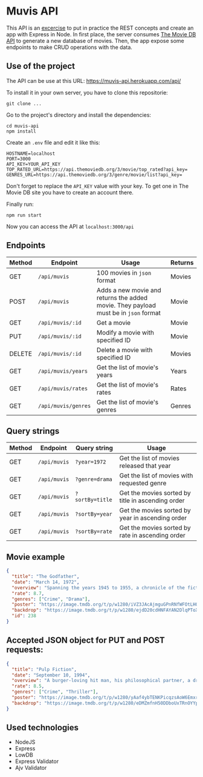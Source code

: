 # Muvis API

This API is an [excercise](https://github.com/undefinedschool/project-5-muvis-api) to put in practice the REST concepts and create an app with Express in Node. In first place, the server consumes [The Movie DB API](https://www.themoviedb.org/documentation/api) to generate a new database of movies. Then, the app expose some endpoints to make CRUD operations with the data.

## Use of the project

The API can be use at this URL: https://muvis-api.herokuapp.com/api/

To install it in your own server, you have to clone this repositorie:

`git clone ...`

Go to the project's directory and install the dependencies:

```
cd muvis-api
npm install
```

Create an `.env` file and edit it like this:

```
HOSTNAME=localhost
PORT=3000
API_KEY=YOUR_API_KEY
TOP_RATED_URL=https://api.themoviedb.org/3/movie/top_rated?api_key=
GENRES_URL=https://api.themoviedb.org/3/genre/movie/list?api_key=
```

Don't forget to replace the `API_KEY` value with your key. To get one in The Movie DB site you have to create an account there.

Finally run:

`npm run start`

Now you can access the API at `localhost:3000/api`

## Endpoints

| Method | Endpoint            | Usage                                                                               | Returns |
| ------ | ------------------- | ----------------------------------------------------------------------------------- | ------- |
| GET    | `/api/muvis`        | 100 movies in `json` format                                                         | Movies  |
| POST   | `/api/muvis`        | Adds a new movie and returns the added movie. They payload must be in `json` format | Movie   |
| GET    | `/api/muvis/:id`    | Get a movie                                                                         | Movie   |
| PUT    | `/api/muvis/:id`    | Modify a movie with specified ID                                                    | Movie   |
| DELETE | `/api/muvis/:id`    | Delete a movie with specified ID                                                    | Movies  |
| GET    | `/api/muvis/years`  | Get the list of movie's years                                                       | Years   |
| GET    | `/api/muvis/rates`  | Get the list of movie's rates                                                       | Rates   |
| GET    | `/api/muvis/genres` | Get the list of movie's genres                                                      | Genres  |

## Query strings

| Method | Endpoint     | Query string    | Usage                                             |
| ------ | ------------ | --------------- | ------------------------------------------------- |
| GET    | `/api/muvis` | `?year=1972`    | Get the list of movies released that year         |
| GET    | `/api/muvis` | `?genre=drama`  | Get the list of movies with requested genre       |
| GET    | `/api/muvis` | `?sortBy=title` | Get the movies sorted by title in ascending order |
| GET    | `/api/muvis` | `?sortBy=year`  | Get the movies sorted by year in ascending order  |
| GET    | `/api/muvis` | `?sortBy=rate`  | Get the movies sorted by rate in ascending order  |

## Movie example

```json
{
  "title": "The Godfather",
  "date": "March 14, 1972",
  "overview": "Spanning the years 1945 to 1955, a chronicle of the fictional Italian-American Corleone crime family. When organized crime family patriarch, Vito Corleone barely survives an attempt on his life, his youngest son, Michael steps in to take care of the would-be killers, launching a campaign of bloody revenge.",
  "rate": 8.7,
  "genres": ["Crime", "Drama"],
  "poster": "https://image.tmdb.org/t/p/w1280/iVZ3JAcAjmguGPnRNfWFOtLHOuY.jpg",
  "backdrop": "https://image.tmdb.org/t/p/w1280/ejdD20cdHNFAYAN2DlqPToXKyzx.jpg",
  "id": 238
}
```

## Accepted JSON object for PUT and POST requests:

```json
{
  "title": "Pulp Fiction",
  "date": "September 10, 1994",
  "overview": "A burger-loving hit man, his philosophical partner, a drug-addled gangster's moll and a washed-up boxer converge in this sprawling, comedic crime caper. Their adventures unfurl in three stories that ingeniously trip back and forth in time.",
  "rate": 8.5,
  "genres": ["Crime", "Thriller"],
  "poster": "https://image.tmdb.org/t/p/w1280/yAaf4ybTENKPicqzsAoW6Emxrag.jpg",
  "backdrop": "https://image.tmdb.org/t/p/w1280/eDMZmfnH50DDboUxTRnOYYpE9aY.jpg"
}
```

## Used technologies

- NodeJS
- Express
- LowDB
- Express Validator
- Ajv Validator
